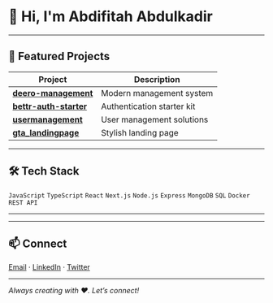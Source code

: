 # 👋 Hi, I'm **Abdifitah Abdulkadir**

---

## 🚀 Featured Projects

| Project | Description |
|---------|-------------|
| [**deero-management**](https://github.com/abdifitahabdulkadir/deero-management) | Modern management system |
| [**bettr-auth-starter**](https://github.com/abdifitahabdulkadir/bettr-auth-starter) | Authentication starter kit |
| [**usermanagement**](https://github.com/abdifitahabdulkadir/usermanagement) | User management solutions |
| [**gta_landingpage**](https://github.com/abdifitahabdulkadir/gta_landingpage) | Stylish landing page |

---

## 🛠️ Tech Stack

<p>
  <code>JavaScript</code>
  <code>TypeScript</code>
  <code>React</code>
  <code>Next.js</code>
  <code>Node.js</code>
  <code>Express</code>
  <code>MongoDB</code>
  <code>SQL</code>
  <code>Docker</code>
  <code>REST API</code>
</p>

---


---

## 📫 Connect

[Email](mailto:abdifitahabdulkadir@gmail.com) · [LinkedIn](#) · [Twitter](#)

---

_Always creating with ❤️. Let’s connect!_
